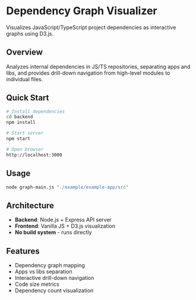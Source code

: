 # Dependency Graph Visualizer

Visualizes JavaScript/TypeScript project dependencies as interactive graphs using D3.js.

## Overview

Analyzes internal dependencies in JS/TS repositories, separating apps and libs, and provides drill-down navigation from high-level modules to individual files.

## Quick Start

```bash
# Install dependencies
cd backend
npm install

# Start server
npm start

# Open browser
http://localhost:3000
```

## Usage

```bash
node graph-main.js "./example/example-app/src"
```

## Architecture

- **Backend**: Node.js + Express API server
- **Frontend**: Vanilla JS + D3.js visualization
- **No build system** - runs directly

## Features

- Dependency graph mapping
- Apps vs libs separation
- Interactive drill-down navigation
- Code size metrics
- Dependency count visualization